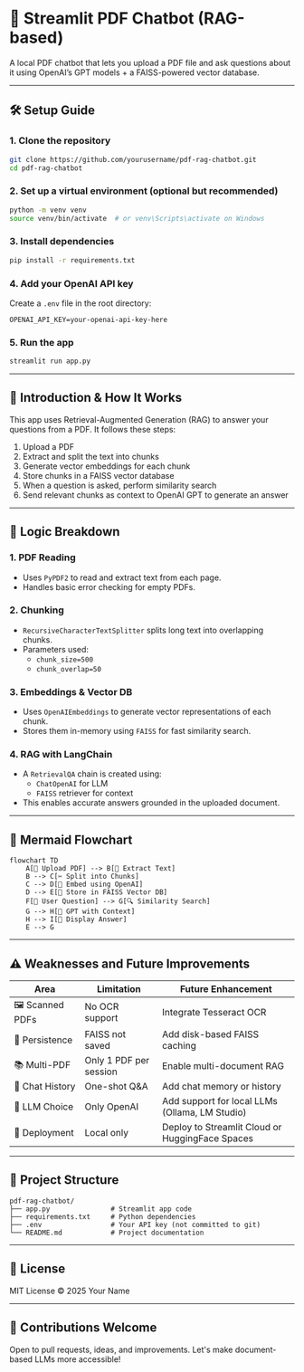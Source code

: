 # 📄 Streamlit PDF Chatbot (RAG-based)

A local PDF chatbot that lets you upload a PDF file and ask questions about it using OpenAI’s GPT models + a FAISS-powered vector database.

---

## 🛠️ Setup Guide

### 1. Clone the repository

```bash
git clone https://github.com/yourusername/pdf-rag-chatbot.git
cd pdf-rag-chatbot
```

### 2. Set up a virtual environment (optional but recommended)

```bash
python -m venv venv
source venv/bin/activate  # or venv\Scripts\activate on Windows
```

### 3. Install dependencies

```bash
pip install -r requirements.txt
```

### 4. Add your OpenAI API key

Create a `.env` file in the root directory:

```
OPENAI_API_KEY=your-openai-api-key-here
```

### 5. Run the app

```bash
streamlit run app.py
```

---

## 📘 Introduction & How It Works

This app uses Retrieval-Augmented Generation (RAG) to answer your questions from a PDF. It follows these steps:

1. Upload a PDF
2. Extract and split the text into chunks
3. Generate vector embeddings for each chunk
4. Store chunks in a FAISS vector database
5. When a question is asked, perform similarity search
6. Send relevant chunks as context to OpenAI GPT to generate an answer

---

## 🔧 Logic Breakdown

### 1. PDF Reading

- Uses `PyPDF2` to read and extract text from each page.
- Handles basic error checking for empty PDFs.

### 2. Chunking

- `RecursiveCharacterTextSplitter` splits long text into overlapping chunks.
- Parameters used:
  - `chunk_size=500`
  - `chunk_overlap=50`

### 3. Embeddings & Vector DB

- Uses `OpenAIEmbeddings` to generate vector representations of each chunk.
- Stores them in-memory using `FAISS` for fast similarity search.

### 4. RAG with LangChain

- A `RetrievalQA` chain is created using:
  - `ChatOpenAI` for LLM
  - `FAISS` retriever for context
- This enables accurate answers grounded in the uploaded document.

---

## 🧠 Mermaid Flowchart

```mermaid
flowchart TD
    A[📄 Upload PDF] --> B[🧾 Extract Text]
    B --> C[✂️ Split into Chunks]
    C --> D[🔡 Embed using OpenAI]
    D --> E[🧠 Store in FAISS Vector DB]
    F[💬 User Question] --> G[🔍 Similarity Search]
    G --> H[🧠 GPT with Context]
    H --> I[🤖 Display Answer]
    E --> G
```

---

## ⚠️ Weaknesses and Future Improvements

| Area            | Limitation             | Future Enhancement                              |
| --------------- | ---------------------- | ----------------------------------------------- |
| 🖼️ Scanned PDFs | No OCR support         | Integrate Tesseract OCR                         |
| 💾 Persistence  | FAISS not saved        | Add disk-based FAISS caching                    |
| 📚 Multi-PDF    | Only 1 PDF per session | Enable multi-document RAG                       |
| 💬 Chat History | One-shot Q&A           | Add chat memory or history                      |
| 🧠 LLM Choice   | Only OpenAI            | Add support for local LLMs (Ollama, LM Studio)  |
| 🚀 Deployment   | Local only             | Deploy to Streamlit Cloud or HuggingFace Spaces |

---

## 📁 Project Structure

```
pdf-rag-chatbot/
├── app.py               # Streamlit app code
├── requirements.txt     # Python dependencies
├── .env                 # Your API key (not committed to git)
└── README.md            # Project documentation
```

---

## 📃 License

MIT License © 2025 Your Name

---

## 🤝 Contributions Welcome

Open to pull requests, ideas, and improvements. Let's make document-based LLMs more accessible!
